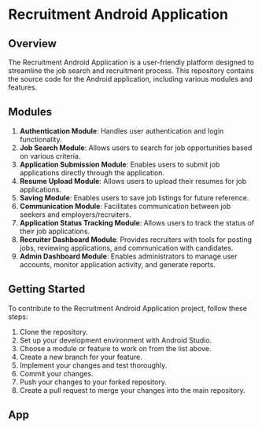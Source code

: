 # Recruitment Android Application

## Overview
The Recruitment Android Application is a user-friendly platform designed to streamline the job search and recruitment process. This repository contains the source code for the Android application, including various modules and features.

## Modules

1. **Authentication Module**: Handles user authentication and login functionality.
2. **Job Search Module**: Allows users to search for job opportunities based on various criteria.
3. **Application Submission Module**: Enables users to submit job applications directly through the application.
4. **Resume Upload Module**: Allows users to upload their resumes for job applications.
5. **Saving Module**: Enables users to save job listings for future reference.
6. **Communication Module**: Facilitates communication between job seekers and employers/recruiters.
7. **Application Status Tracking Module**: Allows users to track the status of their job applications.
8. **Recruiter Dashboard Module**: Provides recruiters with tools for posting jobs, reviewing applications, and communication with candidates.
9. **Admin Dashboard Module**: Enables administrators to manage user accounts, monitor application activity, and generate reports.

## Getting Started

To contribute to the Recruitment Android Application project, follow these steps:

1. Clone the repository.
2. Set up your development environment with Android Studio.
3. Choose a module or feature to work on from the list above.
4. Create a new branch for your feature.
5. Implement your changes and test thoroughly.
6. Commit your changes.
7. Push your changes to your forked repository.
8. Create a pull request to merge your changes into the main repository.

## App

